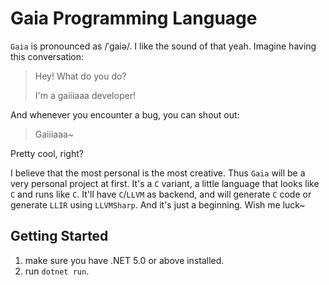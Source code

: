 ﻿# Gaia Programming Language

`Gaia` is pronounced as /ˈgaiə/. I like the sound of that yeah. Imagine having this conversation:

> Hey! What do you do?
>
> I'm a gaiiiaaa developer!

And whenever you encounter a bug, you can shout out:

> Gaiiiaaa~

Pretty cool, right?

I believe that the most personal is the most creative. Thus `Gaia` will be a very personal project at first. It's a `C`
variant, a little language that looks like `C` and runs like `C`. It'll have `C`/`LLVM` as backend, and will
generate `C` code or generate `LLIR` using `LLVMSharp`. And it's just a beginning. Wish me luck~

## Getting Started

1. make sure you have .NET 5.0 or above installed.
2. run `dotnet run`.
